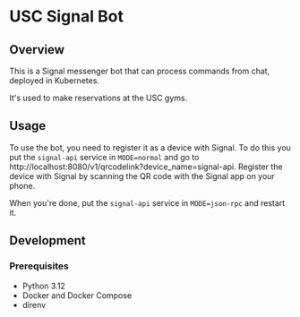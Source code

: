 # USC Signal Bot

## Overview

This is a Signal messenger bot that can process commands from chat, deployed in Kubernetes.

It's used to make reservations at the USC gyms.

## Usage

To use the bot, you need to register it as a device with Signal. To do this you put the `signal-api` service in `MODE=normal` and go to http://localhost:8080/v1/qrcodelink?device_name=signal-api.
Register the device with Signal by scanning the QR code with the Signal app on your phone.

When you're done, put the `signal-api` service in `MODE=json-rpc` and restart it.

## Development

### Prerequisites

- Python 3.12
- Docker and Docker Compose
- direnv
